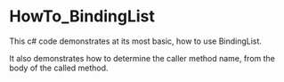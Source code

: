 # HowTo_BindingList
This c# code demonstrates at its most basic, how to use BindingList.

It also demonstrates how to determine the caller method name, from the body of the called method.
